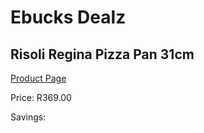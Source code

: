 
# Ebucks Dealz
## Risoli Regina Pizza Pan 31cm
[Product Page](https://www.ebucks.com/web/shop/productSelected.do?prodId=1162589628&catId=1158500560)

Price: R369.00

Savings: 


	